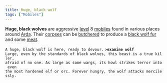 ```yaml
---
title: Huge, black wolf
tags: ["Mobiles"]
---
```

**Huge, black wolves** are aggressive [level](level "wikilink") 8
[mobiles](mobile "wikilink") found in various places around
[Arda](Arda "wikilink"). Their [corpses](corpse "wikilink") can be
[butchered](butcher "wikilink") to produce a [black wolf
fur](black_wolf_fur "wikilink") and some [meat](meat "wikilink").

`A huge, black wolf is here, ready to devour.`
`>`**`examine wolf`**
`Large, even by the standards of black wolves, this beast is a true killer,`
`afraid of no one. As large as some wargs, its howl strikes terror into even`
`the most hardened elf or orc. Forever hungry, the wolf attacks mercilessly.`
